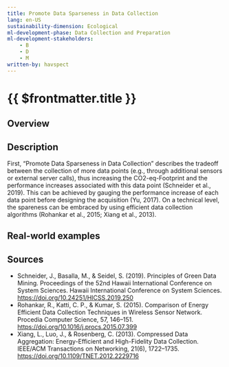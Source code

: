 ```yaml
---
title: Promote Data Sparseness in Data Collection
lang: en-US
sustainability-dimension: Ecological
ml-development-phase: Data Collection and Preparation
ml-development-stakeholders: 
    - B
    - D
    - M
written-by: havspect
---
```


<script setup>
import DPOverview from '../../components/DPOverview.vue'
</script>


# {{ $frontmatter.title }}

## Overview
<DPOverview />

## Description
First, “Promote Data Sparseness in Data Collection” describes the tradeoff between the collection of more data points (e.g., through additional sensors or external server calls), thus increasing the CO2-eq-Footprint and the performance increases associated with this data point (Schneider et al., 2019). This can be achieved by gauging the performance increase of each data point before designing the acquisition (Yu, 2017). On a technical level, the spareness can be embraced by using efficient data collection algorithms (Rohankar et al., 2015; Xiang et al., 2013).

## Real-world examples 


## Sources
- Schneider, J., Basalla, M., & Seidel, S. (2019). Principles of Green Data Mining. Proceedings of the 52nd Hawaii International Conference on System Sciences. Hawaii International Conference on System Sciences. https://doi.org/10.24251/HICSS.2019.250
- Rohankar, R., Katti, C. P., & Kumar, S. (2015). Comparison of Energy Efficient Data Collection Techniques in Wireless Sensor Network. Procedia Computer Science, 57, 146–151. https://doi.org/10.1016/j.procs.2015.07.399
- Xiang, L., Luo, J., & Rosenberg, C. (2013). Compressed Data Aggregation: Energy-Efficient and High-Fidelity Data Collection. IEEE/ACM Transactions on Networking, 21(6), 1722–1735. https://doi.org/10.1109/TNET.2012.2229716

